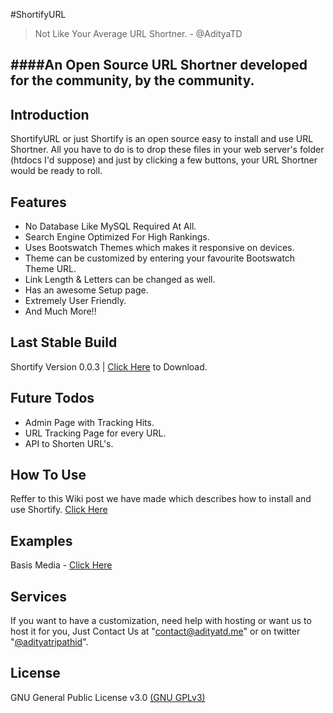 #ShortifyURL

> Not Like Your Average URL Shortner. - @AdityaTD

####An Open Source URL Shortner developed for the community, by the community.
----------

Introduction
-------
ShortifyURL or just Shortify is an open source easy to install and use URL Shortner. All you have to do is to drop these files in your web server's folder (htdocs I'd suppose) and just by clicking a few buttons, your URL Shortner would be ready to roll.

Features
------
- No Database Like MySQL Required At All.
- Search Engine Optimized For High Rankings.
- Uses Bootswatch Themes which makes it responsive on devices.
- Theme can be customized by entering your favourite Bootswatch Theme URL.
- Link Length & Letters can be changed as well.
- Has an awesome Setup page.
- Extremely User Friendly.
- And Much More!!

Last Stable Build
------
Shortify Version 0.0.3 | [Click Here](https://github.com/ShortifyURL/ShortifyURL/releases/tag/0.0.3) to Download.

Future Todos
------
- Admin Page with Tracking Hits.
- URL Tracking Page for every URL.
- API to Shorten URL's.

How To Use
------
Reffer to this Wiki post we have made which describes how to install and use Shortify. [Click Here](https://github.com/ShortifyURL/ShortifyURL/wiki/How-To-Install-Shortify-and-Set-It-Up)

Examples
------
Basis Media - [Click Here](http://basis.yt/s)

Services
------
If you want to have a customization, need help with hosting or want us to host it for you, Just Contact Us at "contact@adityatd.me" or on twitter "[@adityatripathid](https://bit.ly/ATDTwitter)".

License
-------
GNU General Public License v3.0 [(GNU GPLv3)](LICENSE)

